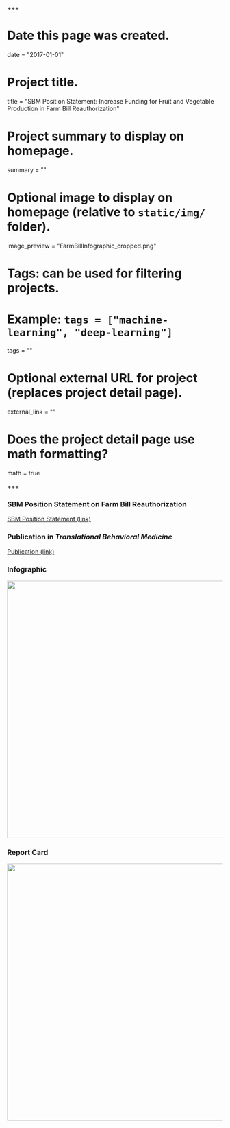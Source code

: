+++
# Date this page was created.
date = "2017-01-01"

# Project title.
title = "SBM Position Statement: Increase Funding for Fruit and Vegetable Production in Farm Bill Reauthorization"

# Project summary to display on homepage.
summary = ""

# Optional image to display on homepage (relative to `static/img/` folder).
image_preview = "FarmBillInfographic_cropped.png"

# Tags: can be used for filtering projects.
# Example: `tags = ["machine-learning", "deep-learning"]`
tags = ""

# Optional external URL for project (replaces project detail page).
external_link = ""

# Does the project detail page use math formatting?
math = true

+++

### SBM Position Statement on Farm Bill Reauthorization

[SBM Position Statement (link)](http://bit.ly/FarmBillStatement)

### Publication in *Translational Behavioral Medicine*

[Publication (link)](https://doi.org/10.1093/tbm/iby041)

### Infographic

<img src="https://i.imgur.com/88Y0KW1.png" width="600" />

### Report Card

<img src="https://i.imgur.com/2KY3zQ9.png" width="600" />


